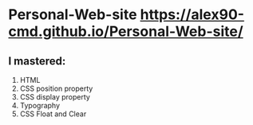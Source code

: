 # Personal-Web-site https://alex90-cmd.github.io/Personal-Web-site/
## I mastered:
1. HTML
2. CSS position property
3. CSS display property
4. Typography
5. CSS Float and Clear

